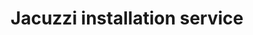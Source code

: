 ---
title: "Jacuzzi installation service"
alt: "Installing and setting up jacuzzis for a relaxing, hassle-free experience"
description: "Installing and setting up jacuzzis for a relaxing, hassle-free experience"
category: "plumber"
subcategory: "jacuzzi-installation"
image: "/tradespeople/plumber/jacuzzi-installation.webp"
ogImage: "/tradespeople/plumber/jacuzzi-installation.webp"
colour: "blue"
pathtxt: "Jacuzzi installation"
published: true
---